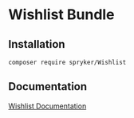# Wishlist Bundle

## Installation

```
composer require spryker/Wishlist
```

## Documentation

[Wishlist Documentation](https://spryker.github.io/wishlist/index.html)





